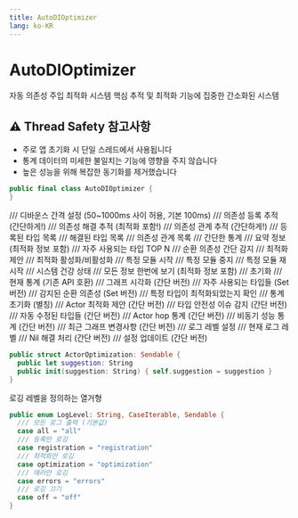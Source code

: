 ```yaml
---
title: AutoDIOptimizer
lang: ko-KR
---
```


# AutoDIOptimizer

자동 의존성 주입 최적화 시스템
핵심 추적 및 최적화 기능에 집중한 간소화된 시스템
## ⚠️ Thread Safety 참고사항
- 주로 앱 초기화 시 단일 스레드에서 사용됩니다
- 통계 데이터의 미세한 불일치는 기능에 영향을 주지 않습니다
- 높은 성능을 위해 복잡한 동기화를 제거했습니다

```swift
public final class AutoDIOptimizer {
}
```

  /// 디바운스 간격 설정 (50~1000ms 사이 허용, 기본 100ms)
  /// 의존성 등록 추적 (간단하게!)
  /// 의존성 해결 추적 (최적화 포함!)
  /// 의존성 관계 추적 (간단하게!)
  /// 등록된 타입 목록
  /// 해결된 타입 목록
  /// 의존성 관계 목록
  /// 간단한 통계
  /// 요약 정보 (최적화 정보 포함)
  /// 자주 사용되는 타입 TOP N
  /// 순환 의존성 간단 감지
  /// 최적화 제안
  /// 최적화 활성화/비활성화
  /// 특정 모듈 시작
  /// 특정 모듈 중지
  /// 특정 모듈 재시작
  /// 시스템 건강 상태
  /// 모든 정보 한번에 보기 (최적화 정보 포함)
  /// 초기화
  /// 현재 통계 (기존 API 호환)
  /// 그래프 시각화 (간단 버전)
  /// 자주 사용되는 타입들 (Set 버전)
  /// 감지된 순환 의존성 (Set 버전)
  /// 특정 타입이 최적화되었는지 확인
  /// 통계 초기화 (별칭)
  /// Actor 최적화 제안 (간단 버전)
  /// 타입 안전성 이슈 감지 (간단 버전)
  /// 자동 수정된 타입들 (간단 버전)
  /// Actor hop 통계 (간단 버전)
  /// 비동기 성능 통계 (간단 버전)
  /// 최근 그래프 변경사항 (간단 버전)
  /// 로그 레벨 설정
  /// 현재 로그 레벨
  /// Nil 해결 처리 (간단 버전)
  /// 설정 업데이트 (간단 버전)

```swift
public struct ActorOptimization: Sendable {
  public let suggestion: String
  public init(suggestion: String) { self.suggestion = suggestion }
}
```

로깅 레벨을 정의하는 열거형

```swift
public enum LogLevel: String, CaseIterable, Sendable {
  /// 모든 로그 출력 (기본값)
  case all = "all"
  /// 등록만 로깅
  case registration = "registration"
  /// 최적화만 로깅
  case optimization = "optimization"
  /// 에러만 로깅
  case errors = "errors"
  /// 로깅 끄기
  case off = "off"
}
```

